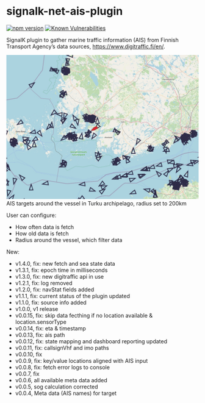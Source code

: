 # signalk-net-ais-plugin
[![npm version](https://badge.fury.io/js/signalk-net-ais-plugin.svg)](https://badge.fury.io/js/signalk-net-ais-plugin)
[![Known Vulnerabilities](https://snyk.io/test/github/KEGustafsson/signalk-net-ais-plugin/badge.svg)](https://snyk.io/test/github/KEGustafsson/signalk-net-ais-plugin)

SignalK plugin to gather marine traffic information (AIS) from Finnish Transport Agency’s data sources, https://www.digitraffic.fi/en/.

![AIS targets around the vessel, radius 200km](doc/200km_radius.jpg)
AIS targets around the vessel in Turku archipelago, radius set to 200km

User can configure:
- How often data is fetch
- How old data is fetch
- Radius around the vessel, which filter data

New:
- v1.4.0, fix: new fetch and sea state data
- v1.3.1, fix: epoch time in milliseconds
- v1.3.0, fix: new digitraffic api in use
- v1.2.1, fix: log removed
- v1.2.0, fix: navStat fields added
- v1.1.1, fix: current status of the plugin updated
- v1.1.0, fix: source info added
- v1.0.0, v1 release
- v0.0.15, fix: skip data fecthing if no location available & location.sensorType
- v0.0.14, fix: eta & timestamp
- v0.0.13, fix: ais path
- v0.0.12, fix: state mapping and dashboard reporting updated
- v0.0.11, fix: callsignVhf and imo paths
- v0.0.10, fix
- v0.0.9, fix: key/value locations aligned with AIS input
- v0.0.8, fix: fetch error logs to console
- v0.0.7, fix
- v0.0.6, all available meta data added
- v0.0.5, sog calculation corrected
- v0.0.4, Meta data (AIS names) for target
